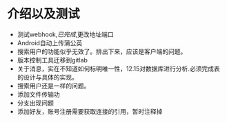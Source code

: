 # 介绍以及测试
- 测试webhook,*已完成*,更改地址端口
- Android自动上传蒲公英
- 搜索用户的功能似乎无效了。排出下来，应该是客户端的问题。
- 版本控制工具迁移到gitlab
- 关于消息，实在不知道如何标明唯一性，12.15对数据库进行分析.必须完成表的设计与具体的实现。
- 搜索用户还是一样的问题。
- 添加文件传输功
- 分支出现问题
- 添加好友，账号注册需要获取连接的引用，暂时注释掉

